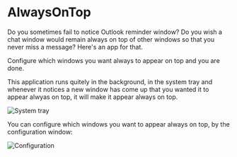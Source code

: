 # AlwaysOnTop

Do you sometimes fail to notice Outlook reminder window? Do you wish a chat window would remain always on top of other windows so that you never miss a message? Here's an app for that. 

Configure which windows you want always to appear on top and you are done. 

This application runs quitely in the background, in the system tray and whenever it notices a new window has come up that you wanted it to appear alwyas on top, it will make it appear always on top. 

![System tray](http://www.codeproject.com/KB/miscctrl/794407/SystemTray.png)

You can configure which windows you want to appear always on top, by the configuration window:

![Configuration](http://www.codeproject.com/KB/miscctrl/794407/AlwaysOnTop.png)
